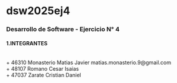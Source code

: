 <h1>dsw2025ej4</h1>
<h3>Desarrollo de Software - Ejercicio N° 4</h3>
<H4>1.INTEGRANTES</H4><br> 
+ 46310   Monasterio Matias Javier   matias.monasterio.9@gmail.com<br>
+ 48107   Romano Cesar Isaias  <br>
+ 47037   Zarate Cristian Daniel   
